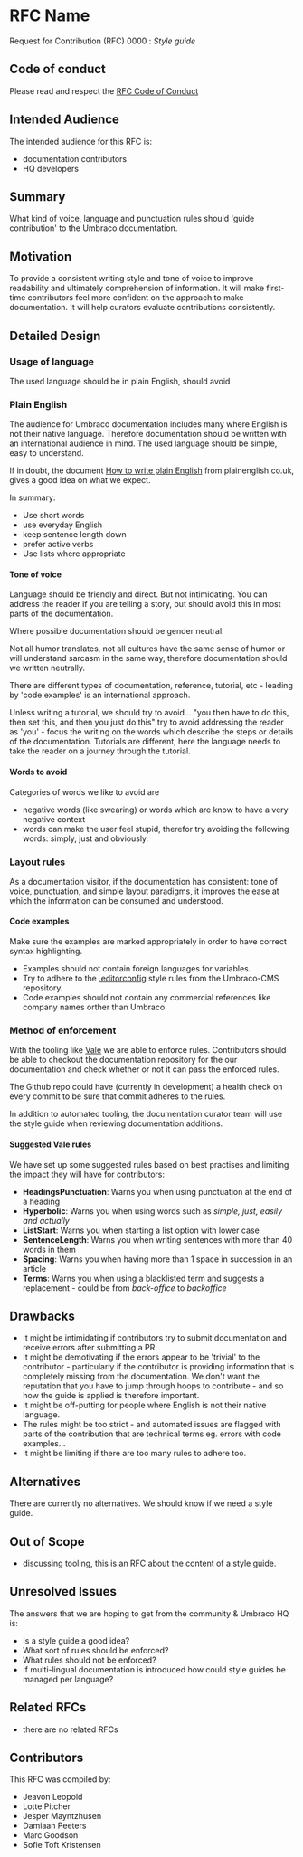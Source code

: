 # RFC Name

Request for Contribution (RFC) 0000 : _Style guide_

## Code of conduct

Please read and respect the [RFC Code of Conduct](https://github.com/umbraco/rfcs/blob/master/CODE_OF_CONDUCT.md)

## Intended Audience

The intended audience for this RFC is: 

* documentation contributors
* HQ developers

## Summary

What kind of voice, language and punctuation rules should 'guide contribution' to the Umbraco documentation.

## Motivation

To provide a consistent writing style and tone of voice to improve readability and ultimately comprehension of information.
It will make first-time contributors feel more confident on the approach to make documentation.
It will help curators evaluate contributions consistently.

## Detailed Design

### Usage of language

The used language should be in plain English, should avoid 

### Plain English

The audience for Umbraco documentation includes many where English is not their native language. Therefore documentation should be  written with an international audience in mind. The used language should be simple, easy to understand. 

If in doubt, the document [How to write plain English](http://www.plainenglish.co.uk/files/howto.pdf) from plainenglish.co.uk, gives a good idea on what we expect. 

In summary: 

* Use short words
* use everyday English
* keep sentence length down
* prefer active verbs
* Use lists where appropriate

#### Tone of voice

Language should be friendly and direct. But not intimidating.
You can address the reader if you are telling a story, but should avoid this in most parts of the documentation.

Where possible documentation should be gender neutral.

Not all humor translates, not all cultures have the same sense of humor or will understand sarcasm in the same way, therefore documentation should we written neutrally.  

There are different types of documentation, reference, tutorial, etc - leading by 'code examples' is an international approach.

Unless writing a tutorial, we should try to avoid... "you then have to do this, then set this, and then you just do this" try to avoid addressing the reader as 'you' - focus the writing on the words which describe the steps or details of the documentation. Tutorials are different, here the language needs to take the reader on a journey through the tutorial.

#### Words to avoid

Categories of words we like to avoid are 

* negative words (like swearing) or words which are know to have a very negative context
* words can make the user feel stupid, therefor try avoiding the following words: simply, just and obviously. 

### Layout rules

As a documentation visitor, if the documentation has consistent: tone of voice, punctuation, and simple layout paradigms, it improves the ease at which the information can be consumed and understood.

#### Code examples

Make sure the examples are marked appropriately in order to have correct syntax highlighting.

* Examples should not contain foreign languages for variables.
* Try to adhere to the [.editorconfig](https://github.com/umbraco/Umbraco-CMS/blob/v8/dev/.editorconfig) style rules from the Umbraco-CMS repository.
* Code examples should not contain any commercial references like company names orther than Umbraco

### Method of enforcement 

With the tooling like [Vale](https://errata-ai.github.io/vale/) we are able to enforce rules. Contributors should be able to checkout the documentation repository for the our documentation and check whether or not it can pass the enforced rules.

The Github repo could have (currently in development) a health check on every commit to be sure that commit adheres to the rules.

In addition to automated tooling, the documentation curator team will use the style guide when reviewing documentation additions.

#### Suggested Vale rules

We have set up some suggested rules based on best practises and limiting the impact they will have for contributors:

- **HeadingsPunctuation**: Warns you when using punctuation at the end of a heading
- **Hyperbolic**: Warns you when using words such as _simple, just, easily and actually_
- **ListStart**: Warns you when starting a list option with lower case
- **SentenceLength**: Warns you when writing sentences with more than 40 words in them
- **Spacing**: Warns you when having more than 1 space in succession in an article
- **Terms**: Warns you when using a blacklisted term and suggests a replacement - could be from _back-office_ to _backoffice_

## Drawbacks

* It might be intimidating if contributors try to submit documentation and receive errors after submitting a PR.
* It might be demotivating if the errors appear to be 'trivial' to the contributor - particularly if the contributor is providing information that is completely missing from the documentation. We don't want the reputation that you have to jump through hoops to contribute - and so how the guide is applied is therefore important.
* It might be off-putting for people where English is not their native language.
* The rules might be too strict - and automated issues are flagged with parts of the contribution that are technical terms eg. errors with code examples...
* It might be limiting if there are too many rules to adhere too.

## Alternatives

There are currently no alternatives.  We should know if we need a style guide.

## Out of Scope

* discussing tooling, this is an RFC about the content of a style guide.

## Unresolved Issues

The answers that we are hoping to get from the community & Umbraco HQ is:

* Is a style guide a good idea?
* What sort of rules should be enforced?
* What rules should not be enforced?
* If multi-lingual documentation is introduced how could style guides be managed per language?

## Related RFCs 

* there are no related RFCs

## Contributors

This RFC was compiled by:

* Jeavon Leopold
* Lotte Pitcher
* Jesper Mayntzhusen
* Damiaan Peeters
* Marc Goodson
* Sofie Toft Kristensen
